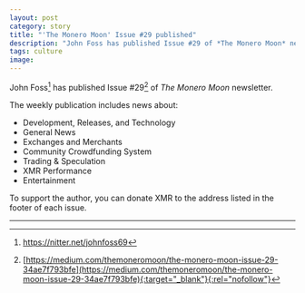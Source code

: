 ```yaml
---
layout: post
category: story
title: "'The Monero Moon' Issue #29 published"
description: "John Foss has published Issue #29 of *The Monero Moon* newsletter."
tags: culture
image: 
---
```


John Foss[^1] has published Issue #29[^2] of *The Monero Moon* newsletter.

The weekly publication includes news about:

- Development, Releases, and Technology
- General News
- Exchanges and Merchants
- Community Crowdfunding System
- Trading & Speculation
- XMR Performance
- Entertainment

To support the author, you can donate XMR to the address listed in the footer of each issue.


---

[^1]: https://nitter.net/johnfoss69
[^2]: [https://medium.com/themoneromoon/the-monero-moon-issue-29-34ae7f793bfe](https://medium.com/themoneromoon/the-monero-moon-issue-29-34ae7f793bfe){:target="_blank"}{:rel="nofollow"}
